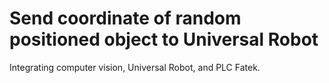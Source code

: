 # Send coordinate of random positioned object to Universal Robot

Integrating computer vision, Universal Robot, and PLC Fatek.
